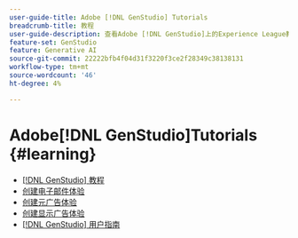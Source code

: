 ```yaml
---
user-guide-title: Adobe [!DNL GenStudio] Tutorials
breadcrumb-title: 教程
user-guide-description: 查看Adobe [!DNL GenStudio]上的Experience League教程，这是一个端到端解决方案，可通过创作AI和智能自动化来加速和简化内容供应链。
feature-set: GenStudio
feature: Generative AI
source-git-commit: 22222bfb4f04d31f3220f3ce2f28349c38138131
workflow-type: tm+mt
source-wordcount: '46'
ht-degree: 4%

---
```



# Adobe[!DNL GenStudio]Tutorials {#learning}

+ [[!DNL GenStudio] 教程](tutorials.md)
+ [创建电子邮件体验](create-email-experience.md)
+ [创建元广告体验](create-meta-ad.md)
+ [创建显示广告体验](create-display-ad.md)
+ [[!DNL GenStudio] 用户指南](https://experienceleague.adobe.com/docs/genstudio/user-guide/home.html)
